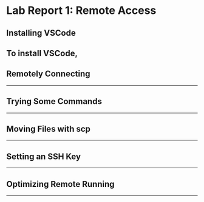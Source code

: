 # Lab Report 1: Remote Access

## Installing VSCode
To install VSCode, 
---

## Remotely Connecting
---
## Trying Some Commands
---
## Moving Files with scp
---
## Setting an SSH Key
---
## Optimizing Remote Running
---